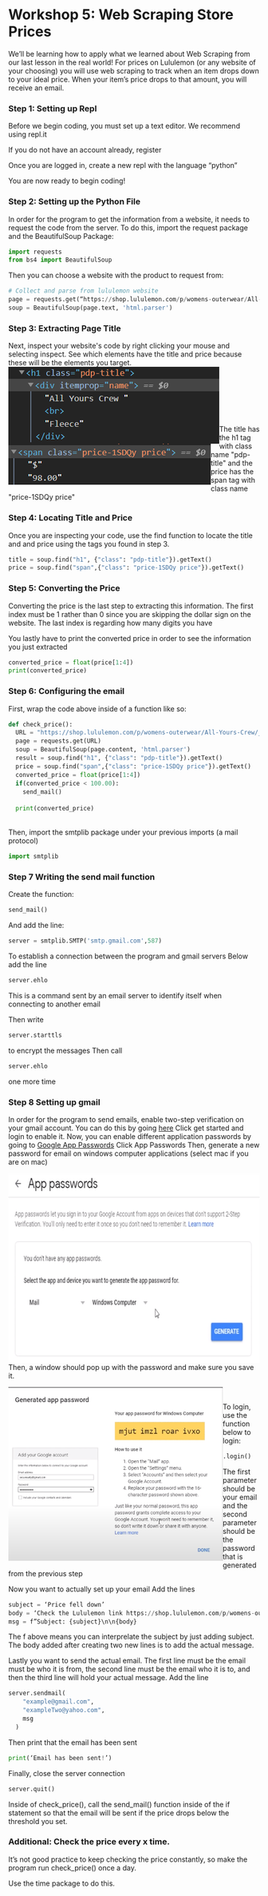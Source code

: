 
# Workshop 5: Web Scraping Store Prices

We’ll be learning how to apply what we learned about Web Scraping from our last lesson in the real world! For prices on Lululemon (or any website of your choosing) you will use web scraping to track when an item drops down to your ideal price.  When your item’s price drops to that amount, you will receive an email. 

### Step 1: Setting up Repl
Before we begin coding, you must set up a text editor. We recommend using repl.it

If you do not have an account already, register 

Once you are logged in, create a new repl with the language “python”

You are now ready to begin coding!


### Step 2: Setting up the Python File
In order for the program to get the information from a website, it needs to request the code from the server. 
To do this, import the request package and the BeautifulSoup Package:
```python
import requests
from bs4 import BeautifulSoup
```
Then you can choose a website with the product to request from:
```python
# Collect and parse from lululemon website
page = requests.get(“https://shop.lululemon.com/p/womens-outerwear/All-Yours-Crew/_/prod9370045?color=46793”) 
soup = BeautifulSoup(page.text, 'html.parser')
```


### Step 3: Extracting Page Title
Next, inspect your website's code by right clicking your mouse and selecting inspect. See which elements have the title and price because these will be the elements you target. 
<br/>
<img align="left" width="423" height="154" src="screenshot1_13(2).png">
<br/><br/><br/>
<img align="left" width="406" height="82" src="screenshot1_13(4).png">
<br/><br/><br/>

The title has the h1 tag with class name "pdp-title" and the price has the span tag with class name "price-1SDQy price"

### Step 4: Locating Title and Price
Once you are inspecting your code, use the find function to locate the title and and price using the tags you found in step 3. 

```python
title = soup.find("h1", {"class": "pdp-title"}).getText()
price = soup.find("span",{"class": "price-1SDQy price"}).getText()
```

### Step 5: Converting the Price
Converting the price is the last step to extracting this information.  The first index must be 1 rather than 0 since you are skipping the dollar sign on the website.  The last index is regarding how many digits you have

You lastly have to print the converted price in order to see the information you just extracted

```python
converted_price = float(price[1:4])
print(converted_price)
```

### Step 6: Configuring the email
First, wrap the code above inside of a function like so:
```python 
def check_price():
  URL = "https://shop.lululemon.com/p/womens-outerwear/All-Yours-Crew/_/prod9370045?color=46793"
  page = requests.get(URL)
  soup = BeautifulSoup(page.content, 'html.parser')
  result = soup.find("h1", {"class": "pdp-title"}).getText()
  price = soup.find("span",{"class": "price-1SDQy price"}).getText()
  converted_price = float(price[1:4])
  if(converted_price < 100.00):
	send_mail()
    
  print(converted_price)
 
```
Then, import the smtplib package under your previous imports (a mail protocol)
```python
import smtplib
```
### Step 7 Writing the send mail function
Create the function: 
 ```python 
send_mail()
``` 
And add the line:
```python 
server = smtplib.SMTP('smtp.gmail.com',587)
```
To establish a connection between the program and gmail servers
Below add the line 
```python 
server.ehlo
```
This is a command sent by an email server to identify itself when connecting to another email

Then write 
```python 
server.starttls
```
 to encrypt the messages
Then call 
```python 
server.ehlo
``` 
one more time

### Step 8 Setting up gmail
In order for the program to send emails, enable two-step verification on your gmail account. You can do this by going [here](https://www.google.com/landing/2step/)
Click get started and login to enable it.
Now, you can enable different application passwords by going to [Google App Passwords](http://myaccount.google.com/apppasswords)
Click App Passwords
Then, generate a new password for email on windows computer applications (select mac if you are on mac)
<br/>

<img align="left" width="700" height="380" src="screenshot1_18.png">

<br/><br/><br/>

Then, a window should pop up with the password and make sure you save it.

<img align="left" width="430" height="348" src="screenshot1_18(2).png">

<br/>

To login, use the function below to login: 
```python 
.login()
``` 
The first parameter should be your email and the second parameter should be the password that is generated from the previous step

Now you want to actually set up your email
Add the lines
 ```python 
subject = ‘Price fell down’
body = ‘Check the Lululemon link https://shop.lululemon.com/p/womens-outerwear/All-Yours-Crew/_/prod9370045?color=46793’
msg = f”Subject: {subject}\n\n{body}
```
The f above means you can interprelate the subject by just adding subject.  The body added after creating two new lines is to add the actual message.

Lastly you want to send the actual email.  The first line must be the email must be who it is from, the second line must be the email who it is to, and then the third line will hold your actual message.  Add the line 
```python 
server.sendmail(
	"example@gmail.com",
	"exampleTwo@yahoo.com",
	msg
  )
```
Then print that the email has been sent
```python 
print(‘Email has been sent!’)
```
Finally, close the server connection
```python 
server.quit()
```

Inside of check_price(), call the send_mail() function inside of the if statement so that the email will be sent if the price drops below the threshold you set.

### Additional: Check the price every x time.
It’s not good practice to keep checking the price constantly, so make the program run check_price() once a day.

Use the time package to do this.

